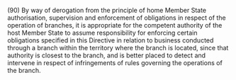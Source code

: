 (90) By way of derogation from the principle of home Member State authorisation, supervision and enforcement of obligations in respect of the operation of branches, it is appropriate for the competent authority of the host Member State to assume responsibility for enforcing certain obligations specified in this Directive in relation to business conducted through a branch within the territory where the branch is located, since that authority is closest to the branch, and is better placed to detect and intervene in respect of infringements of rules governing the operations of the branch.
